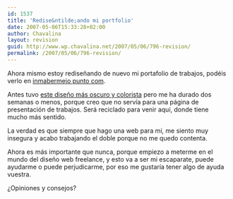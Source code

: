 ```yaml
---
id: 1537
title: 'Redise&ntilde;ando mi portfolio'
date: 2007-05-06T15:33:28+02:00
author: Chavalina
layout: revision
guid: http://www.wp.chavalina.net/2007/05/06/796-revision/
permalink: /2007/05/06/796-revision/
---
```

Ahora mismo estoy redise&ntilde;ando de nuevo mi portafolio de trabajos, podéis verlo en <a href="http://www.inmabermejo.com/" target="_blank">inmabermejo punto com</a>. 

Antes tuvo <a href="http://inmabermejo.com/images/94.png" target="_blank">este dise&ntilde;o más oscuro y colorista</a> pero me ha durado dos semanas o menos, porque creo que no servía para una página de presentación de trabajos. Será reciclado para venir aquí, donde tiene mucho más sentido.

La verdad es que siempre que hago una web para mí, me siento muy insegura y acabo trabajando el doble porque no me quedo contenta. 

Ahora es más importante que nunca, porque empiezo a meterme en el mundo del dise&ntilde;o web freelance, y esto va a ser mi escaparate, puede ayudarme o puede perjudicarme, por eso me gustaría tener algo de ayuda vuestra.

¿Opiniones y consejos?